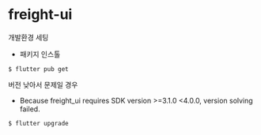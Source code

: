 # freight-ui

개발환경 세팅
- 패키지 인스톨
```
$ flutter pub get
```

버전 낮아서 문제일 경우
- Because freight_ui requires SDK version >=3.1.0 <4.0.0, version solving failed.
```
$ flutter upgrade
```
 
